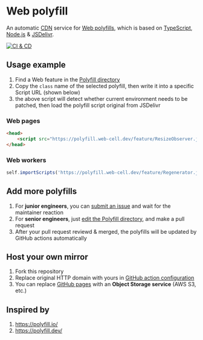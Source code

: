 # Web polyfill

An automatic [CDN][1] service for [Web polyfills][2], which is based on [TypeScript][3], [Node.js][4] & [JSDelivr][5].

[![CI & CD](https://github.com/EasyWebApp/Web-polyfill/actions/workflows/main.yml/badge.svg)][6]

## Usage example

1. Find a Web feature in the [Polyfill directory](source/list.ts)
2. Copy the `class` name of the selected polyfill, then write it into a specific Script URL (shown below)
3. the above script will detect whether current environment needs to be patched, then load the polyfill script original from JSDelivr

### Web pages

```html
<head>
    <script src="https://polyfill.web-cell.dev/feature/ResizeObserver.js"></script>
</head>
```

### Web workers

```javascript
self.importScripts('https://polyfill.web-cell.dev/feature/Regenerator.js');
```

## Add more polyfills

1. For **junior engineers**, you can [submit an issue][7] and wait for the maintainer reaction
2. For **senior engineers**, just [edit the Polyfill directory][8], and make a pull request
3. After your pull request reviewd & merged, the polyfills will be updated by GitHub actions automatically

## Host your own mirror

1. Fork this repository
2. Replace original HTTP domain with yours in [GitHub action configuration][9]
3. You can replace [GitHub pages][10] with an **Object Storage service** (AWS S3, etc.)

## Inspired by

1. https://polyfill.io/
2. https://polyfill.dev/

[1]: https://en.wikipedia.org/wiki/Content_delivery_network
[2]: https://remysharp.com/2010/10/08/what-is-a-polyfill
[3]: https://www.typescriptlang.org/
[4]: https://nodejs.org/
[5]: https://www.jsdelivr.com/
[6]: https://github.com/EasyWebApp/Web-polyfill/actions/workflows/main.yml
[7]: https://github.com/EasyWebApp/Web-polyfill/issues/new?assignees=TechQuery&labels=package&template=package.md&title=
[8]: https://github.com/EasyWebApp/Web-polyfill/edit/master/source/list.ts
[9]: https://github.com/EasyWebApp/Web-polyfill/blob/master/.github/workflows/main.yml#L27
[10]: https://pages.github.com/
